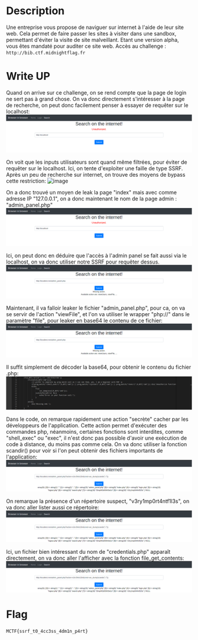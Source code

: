 # Description
Une entreprise vous propose de naviguer sur internet à l'aide de leur site web.
Cela permet de faire passer les sites à visiter dans une sandbox, permettant d'éviter la visite de site malveillant. Etant une version alpha, vous êtes mandaté pour auditer ce site web.
Accès au challenge : `http://bib.ctf.midnightflag.fr`

# Write UP
Quand on arrive sur ce challenge, on se rend compte que la page de login ne sert pas à grand chose.
On va donc directement s'intéresser à la page de recherche, on peut donc facilement penser à essayer de requêter sur le localhost:
![image](https://github.com/MidnightFlag/CTF2021/blob/main/Web/Browser_In_Browser/images/localhost_test.png)

On voit que les inputs utilisateurs sont quand même filtrées, pour éviter de requêter sur le localhost. Ici, on tente d'exploiter une faille de type SSRF.
Après un peu de recherche sur internet, on trouve des moyens de bypass cette restriction:
![image](IMAhttps://github.com/MidnightFlag/CTF2021/blob/main/Web/Browser_In_Browser/images/localhost_test.pngGE)

On a donc trouvé un moyen de leak la page "index" mais avec comme adresse IP "127.0.0.1", on a donc maintenant le nom de la page admin : "admin_panel.php"
![image](https://github.com/MidnightFlag/CTF2021/blob/main/Web/Browser_In_Browser/images/localhost_test.png)

Ici, on peut donc en déduire que l'accès à l'admin panel se fait aussi via le localhost, on va donc utiliser notre SSRF pour requêter dessus.
![image](https://github.com/MidnightFlag/CTF2021/blob/main/Web/Browser_In_Browser/images/access_admin_panel_with_ssrf.png)

Maintenant, il va falloir leaker le fichier "admin_panel.php", pour ca, on va se servir de l'action "viewFile", et l'on va utiliser le wrapper "php://" dans le paramètre "file", pour leaker en base64 le contenu de ce fichier:
![image](https://github.com/MidnightFlag/CTF2021/blob/main/Web/Browser_In_Browser/images/access_admin_panel_with_ssrf.png)

Il suffit simplement de décoder la base64, pour obtenir le contenu du fichier .php:
![image](https://github.com/MidnightFlag/CTF2021/blob/main/Web/Browser_In_Browser/images/leak_2_admin_panel_secret_action.png)

Dans le code, on remarque rapidement une action "secrète" cacher par les développeurs de l'application. Cette action permet d'exécuter des commandes php, néanmoins, certaines fonctions sont interdites, comme "shell_exec" ou "exec", il n'est donc pas possible d'avoir une exécution de code à distance, du moins pas comme cela. On va donc utiliser la fonction scandir() pour voir si l'on peut obtenir des fichiers importants de l'application:
![image](https://github.com/MidnightFlag/CTF2021/blob/main/Web/Browser_In_Browser/images/scandir_with_ssrf.png)

On remarque la présence d'un répertoire suspect, "v3ry1mp0rt4ntf1l3s", on va donc aller lister aussi ce répertoire:
![image](https://github.com/MidnightFlag/CTF2021/blob/main/Web/Browser_In_Browser/images/scandir_with_ssrf.png)

Ici, un fichier bien intéressant du nom de "credentials.php" apparaît directement, on va donc aller l'afficher avec la fonction file_get_contents:
![image](https://github.com/MidnightFlag/CTF2021/blob/main/Web/Browser_In_Browser/images/scandir_with_ssrf.png)


# Flag
`MCTF{ssrf_t0_4cc3ss_4dm1n_p4rt}`